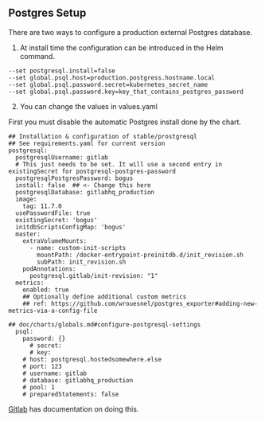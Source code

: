 ## Postgres Setup

There are two ways to configure a production external Postgres database.

1. At install time the configuration can be introduced in the Helm command.

```
--set postgresql.install=false
--set global.psql.host=production.postgress.hostname.local
--set global.psql.password.secret=kubernetes_secret_name
--set global.psql.password.key=key_that_contains_postgres_password
```

2. You can change the values in values.yaml

First you must disable the automatic Postgres install done by the chart.

```
## Installation & configuration of stable/prostgresql
## See requirements.yaml for current version
postgresql:
  postgresqlUsername: gitlab
  # This just needs to be set. It will use a second entry in existingSecret for postgresql-postgres-password
  postgresqlPostgresPassword: bogus
  install: false  ## <- Change this here
  postgresqlDatabase: gitlabhq_production
  image:
    tag: 11.7.0
  usePasswordFile: true
  existingSecret: 'bogus'
  initdbScriptsConfigMap: 'bogus'
  master:
    extraVolumeMounts:
      - name: custom-init-scripts
        mountPath: /docker-entrypoint-preinitdb.d/init_revision.sh
        subPath: init_revision.sh
    podAnnotations:
      postgresql.gitlab/init-revision: "1"
  metrics:
    enabled: true
    ## Optionally define additional custom metrics
    ## ref: https://github.com/wrouesnel/postgres_exporter#adding-new-metrics-via-a-config-file
```

```
## doc/charts/globals.md#configure-postgresql-settings
  psql:
    password: {}
      # secret:
      # key:
    # host: postgresql.hostedsomewhere.else
    # port: 123
    # username: gitlab
    # database: gitlabhq_production
    # pool: 1
    # preparedStatements: false
```

[Gitlab](https://docs.gitlab.com/charts/advanced/external-db/) has documentation on doing this.

